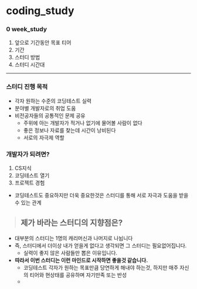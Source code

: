 # coding_study
### 0 week_study
1. 앞으로 기간동안 목표 티어
2. 기간
3. 스터디 방법
4. 스터디 시간대
---
### 스터디 진행 목적
- 각자 원하는 수준의 코딩테스트 실력
- 분야별 개발자로의 취업 도움
- 비전공자들의 공통적인 문제 공유
    - 주위에 아는 개발자가 적거나 없기에 물어볼 사람이 없다
    - 좋은 정보나 자료를 찾는데 시간이 낭비된다
    - 서로의 자극제 역할

### 개발자가 되려면?
1. CS지식
2. 코딩테스트 열기
3. 프로젝트 경험
- 코딩테스트도 중요하지만 더욱 중요한것은 스터디를 통해 서로 자극과 도움을 받을 수 있는 관계

> ## 제가 바라는 스터디의 지향점은?

- 대부분의 스터디는 1명의 캐리머신과 나머지로 나뉩니다
- 즉, 스터디에서 더이상 내가 얻을게 없다고 생각되면 그 스터디는 필요없어집니다.
    - 실력이 좋지 않은 사람들만 뽑은 이유입니다.
- __따라서 이번 스터디는 이런 마인드로 시작하면 좋을것 같습니다.__
    - 코딩테스트
        각자가 원하는 목표만큼 당연하게 해내야 하는것, 하지만 매주 자신의 티어와 현상태를 공유하며 자기만족 또는 반성
    - 